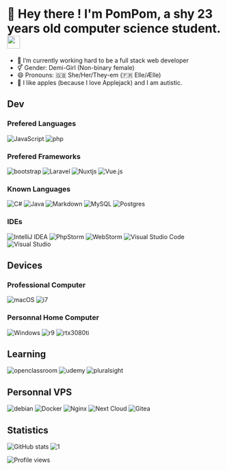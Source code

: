 # 🍎 Hey there ! I'm PomPom, a shy 23 years old computer science student. <img src="https://raw.githubusercontent.com/MartinHeinz/MartinHeinz/master/wave.gif" width="30px">
- 🔭 I’m currently working hard to be a full stack web developer 
- ⚥ Gender: Demi-Girl (Non-binary female)
- 😄 Pronouns: 🇬🇧 She/Her/They-em (🇫🇷 Elle/Ælle)
- 💬 I like apples (because I love Applejack) and I am autistic.

## Dev

### Prefered Languages

![JavaScript](https://img.shields.io/badge/javascript-%23323330.svg?style=for-the-badge&logo=javascript&logoColor=%23F7DF1E)
![php](https://img.shields.io/badge/PHP-777BB4?style=for-the-badge&logo=php&logoColor=white)

### Prefered Frameworks

![bootstrap](https://img.shields.io/badge/Bootstrap-563D7C?style=for-the-badge&logo=bootstrap&logoColor=white)
![Laravel](https://img.shields.io/badge/laravel-%23FF2D20.svg?style=for-the-badge&logo=laravel&logoColor=white)
![Nuxtjs](https://img.shields.io/badge/Nuxt-002E3B?style=for-the-badge&logo=nuxtdotjs&logoColor=#00DC82)
![Vue.js](https://img.shields.io/badge/vuejs-%2335495e.svg?style=for-the-badge&logo=vuedotjs&logoColor=%234FC08D)

### Known Languages

![C#](https://img.shields.io/badge/c%23-%23239120.svg?style=for-the-badge&logo=c-sharp&logoColor=white)
![Java](https://img.shields.io/badge/java-%23ED8B00.svg?style=for-the-badge&logo=openjdk&logoColor=white)
![Markdown](https://img.shields.io/badge/markdown-%23000000.svg?style=for-the-badge&logo=markdown&logoColor=white)
![MySQL](https://img.shields.io/badge/mysql-%2300f.svg?style=for-the-badge&logo=mysql&logoColor=white)
![Postgres](https://img.shields.io/badge/postgres-%23316192.svg?style=for-the-badge&logo=postgresql&logoColor=white)

### IDEs

![IntelliJ IDEA](https://img.shields.io/badge/IntelliJIDEA-000000.svg?style=for-the-badge&logo=intellij-idea&logoColor=white)
![PhpStorm](https://img.shields.io/badge/phpstorm-143?style=for-the-badge&logo=phpstorm&logoColor=black&color=black&labelColor=darkorchid)
![WebStorm](https://img.shields.io/badge/webstorm-143?style=for-the-badge&logo=webstorm&logoColor=white&color=black)
![Visual Studio Code](https://img.shields.io/badge/Visual%20Studio%20Code-0078d7.svg?style=for-the-badge&logo=visual-studio-code&logoColor=white)
![Visual Studio](https://img.shields.io/badge/Visual%20Studio-5C2D91.svg?style=for-the-badge&logo=visual-studio&logoColor=white)

## Devices

### Professional Computer

![macOS](https://img.shields.io/badge/mac%20os-000000?style=for-the-badge&logo=macos&logoColor=F0F0F0)
![i7](https://img.shields.io/badge/Intel-Core_i7_8750H-0071C5?style=for-the-badge&logo=intel&logoColor=white)


### Personnal Home Computer

![Windows](https://img.shields.io/badge/Windows-0078D6?style=for-the-badge&logo=windows&logoColor=white)
![r9](https://img.shields.io/badge/AMD-Ryzen_9_5950X-ED1C24?style=for-the-badge&logo=amd&logoColor=white)
![rtx3080ti](https://img.shields.io/badge/NVIDIA-RTX3080Ti-76B900?style=for-the-badge&logo=nvidia&logoColor=white)

## Learning

![openclassroom](https://img.shields.io/badge/-Openclassroom-purple?style=for-the-badge)
![udemy](https://img.shields.io/badge/Udemy-EC5252?style=for-the-badge&logo=Udemy&logoColor=white)
![pluralsight](https://img.shields.io/badge/Pluralsight-F15B2A?style=for-the-badge&logo=Pluralsight&logoColor=white)

## Personnal VPS

![debian](https://img.shields.io/badge/Debian-A81D33?style=for-the-badge&logo=debian&logoColor=white)
![Docker](https://img.shields.io/badge/docker-%230db7ed.svg?style=for-the-badge&logo=docker&logoColor=white)
![Nginx](https://img.shields.io/badge/nginx-%23009639.svg?style=for-the-badge&logo=nginx&logoColor=white)
![Next Cloud](https://img.shields.io/badge/Next%20Cloud-0B94DE?style=for-the-badge&logo=nextcloud&logoColor=white)
![Gitea](https://img.shields.io/badge/Gitea-34495E?style=for-the-badge&logo=gitea&logoColor=5D9425)

## Statistics

![GitHub stats](https://github-readme-stats.vercel.app/api?username=OMGiTzPomPom&show_icons=true&count_private=true)
![1](https://github-readme-stats.vercel.app/api/top-langs/?username=OMGiTzPomPom&langs_count=9&layout=compact&hide=css)

![Profile views](https://gpvc.arturio.dev/OMGiTzPomPom)  
